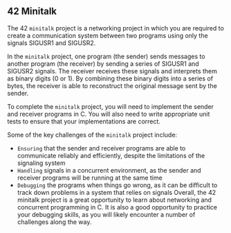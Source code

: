 ## 42 Minitalk
The 42 `minitalk` project is a networking project in which you are required to create a communication system between two programs using only the signals SIGUSR1 and SIGUSR2.

In the `minitalk` project, one program (the sender) sends messages to another program (the receiver) by sending a series of SIGUSR1 and SIGUSR2 signals. The receiver receives these signals and interprets them as binary digits (0 or 1). By combining these binary digits into a series of bytes, the receiver is able to reconstruct the original message sent by the sender.

To complete the `minitalk` project, you will need to implement the sender and receiver programs in C. You will also need to write appropriate unit tests to ensure that your implementations are correct.

Some of the key challenges of the `minitalk` project include:

- `Ensuring` that the sender and receiver programs are able to communicate reliably and efficiently, despite the limitations of the signaling system
- `Handling` signals in a concurrent environment, as the sender and receiver programs will be running at the same time
- `Debugging` the programs when things go wrong, as it can be difficult to track down problems in a system that relies on signals
Overall, the 42 minitalk project is a great opportunity to learn about networking and concurrent programming in C. It is also a good opportunity to practice your debugging skills, as you will likely encounter a number of challenges along the way.
